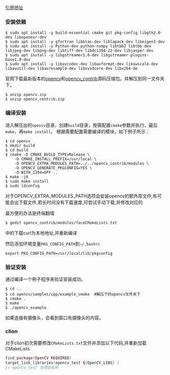 [引用地址](https://www.linuxidc.com/Linux/2019-05/158419.htm)

### 安装依赖 ###

```shell
$ sudo apt install -y build-essential cmake git pkg-config libgtk2.0-dev libopenexr-dev 
$ sudo apt install -y gfortran libblas-dev liblapack-dev libeigen3-dev 
$ sudo apt install -y Python-dev python-numpy libtbb2 libtbb-dev libjpeg-dev libpng-dev libtiff-dev libdc1394-22-dev libjasper-dev 
$ sudo apt install -y libgstreamer1.0-dev libgstreamer-plugins-base1.0-dev
$ sudo apt install -y libavcodec-dev libavformat-dev libswscale-dev libavutil-dev libavresample-dev libxvidcore-dev libx264-de
```

官网下载最新版本的[opencv](https://github.com/opencv/opencv/archive/4.0.1.zip)和[opencv_contrib](https://github.com/opencv/opencv_contrib/archive/4.0.1.zip)源码压缩包。并解压到同一文件夹下。

```
$ unzip opencv.zip
$ unzip opencv_contrib.zip
```

### 编译安装 

进入解压出的`opencv`目录，创建`build`目录，按需配置`cmake`参数并执行，最后`make`，再`make install`。
根据需要配置需要编译的模块，如下例子所示：

```shell
$ cd opencv
$ mkdir build
$ cd build
$ cmake -D CMAKE_BUILD_TYPE=Release \
    -D CMAKE_INSTALL_PREFIX=/usr/local \
    -D OPENCV_EXTRA_MODULES_PATH=../../opencv_contrib/modules \
    -D OPENCV_GENERATE_PKGCONFIG=YES \
    -D WITH_1394=OFF ..
$ make -j8
$ sudo make install
$ sudo ldconfig
```

对于OPENCV_EXTRA_MODULES_PATH选项会安装opencv的额外库文件,有可能会出下载文件,若长时间没有下载速度,可尝试手动下载,并修改对应的

最方便的办法是终端翻墙

```   shell
$ gedit opencv_contrib/modules/faceCMakeLists.txt
```

中的下载curl为本地地址,并重新编译



然后添加环境变量`PKG_CONFIG_PATH`到`~/.bashrc`

```shell
export PKG_CONFIG_PATH=/usr/local/lib/pkgconfig
```

### 验证安装

通过编译一个例子程序来验证安装成功。

```shell
$ cd ..
$ cd opencv/samples/cpp/example_cmake  #解压下的opencv文件夹下
$ cmake .
$ make
$ ./opencv_example
```

如果连接有摄像头，会看到窗口有摄像头的内容。



### clion

对于clion初次需要修改`CMakeLists.txt`文件并添加以下代码,并重新加载CMakeLists

```c++
find_package(OpenCV REQUIRED)
target_link_libraries(opencv_test ${OpenCV_LIBS} )
// opencv_test 为项目名称
```